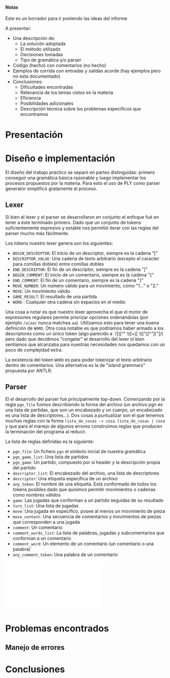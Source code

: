 #### Notas
Este es un borrador para ir poniendo las ideas del informe

A presentar:

* Una descripción de:
  - La solución adoptada
  - El método utilizado
  - Decisiones tomadas
  - Tipo de gramática y/o parser
* Código (hecho) con comentarios (no hecho)
* Ejemplos de corrida con entradas y salidas acorde (hay ejemplos pero no esta documentado)
* Conclusiones:
  - Dificultades encontradas
  - Relevancia de los temas vistos en la materia
  - Eficiencia
  - Posibilidades adicionales
  - Descripción técnica sobre los problemas específicos que encontramos

# Presentación


# Diseño e implementación

El diseño del trabajo práctico se separó en partes distinguidas: primero
conseguir una gramática básica razonable y luego implementar los procesos
propuestos por la materia. Para esto el uso de PLY como parser generator
simplificó gratamente el proceso.

## Lexer

Si bien el lexer y el parser se desarrollaron en conjunto el enfoque fué en
tener a éste terminado primero. Dado que un conjunto de tokens suficientemente
expresivo y estable nos permitió iterar con las reglas del parser mucho más
fácilmente.

Los tokens nuestro lexer genera son los siguientes:

* `BEGIN_DESCRIPTOR`: El inicio de un descriptor, siempre es la cadena "["
* `DESCRIPTOR_VALUE`: Una cadena de texto arbitrario (excepto el caracter para
  comillas dobles) entre comillas dobles
* `END_DESCRIPTOR`: El fin de un descriptor, siempre es la cadena "]"
* `BEGIN_COMMENT`: El inicio de un comentario, siempre es la cadena "{"
* `END_COMMENT`: El fin de un comentario, siempre es la cadena "}"
* `MOVE_NUMBER`: Un número válido para un movimiento, cómo "1..." o "2."
* `MOVE`: Un movimiento válido
* `GAME_RESULT`: El resultado de una partida
* `WORD` : Cualquier otra cadena sin espacios en el medio

Una cosa a notar es que nuestro lexer aprovecha el que el motor de expresiones
regulares permite priorizar opciones ordenándolas (por ejemplo `/a|aa/` nunca
matchea `aa`). Utilizamos esto para tener una buena definición de `WORD`. Otra
cosa notable es que podríamos haber armado a los descriptores como un único
token (algo parecido a `/\[([^" \t]+)[ \t]*"([^"]*)"\]/) pero dado que
decidimos "congelar" el desarrollo del lexer ni bien sentíamos que alcanzaba
para nuestras necesidades nos quedamos con un poco de complejidad extra.

La existencia del token `WORD` es para poder tokenizar el texto arbitrario
dentro de comentarios. Una alternativa es la de "island grammars" propuesta por
ANTLR.

## Parser

El el desarrollo del parser fué principalmente top-down. Comenzando por la
regla `pgn_file` fuimos describiendo la forma del archivo (un archivo pgn es
una lista de partidas, que son un encabezado y un cuerpo, un encabezado es una
lista de descriptores...). Dos cosas a puntualizar son el que tenemos muchas
reglas con la forma `lista_de_cosas -> cosa lista_de_cosas | cosa` y que para
el manejo de algunos errores construimos reglas que producen la terminación del
programa al reducir.

La lista de reglas definidas es la siguiente:

* `pgn_file`: Un fichero `pgn` el símbolo inicial de nuestra gramática
* `pgn_game_list`: Una lista de partidos
* `pgn_game`: Un partido, compuesto por si header y la descripción propia del
  partido
* `descriptor_list`: El encabezado del archivo, una lista de descriptores
* `descriptor`: Una etiqueta específica de un archivo
* `any_token`: El nombre de una etiqueta. Está conformado de todos los tokens
  posibles dado que quisimos permitir movimientos o cadenas como nombres
válidos
* `game`: Las jugadas que conforman a un partido seguidas de su resultado
* `turn_list`: Una lista de jugadas
* `move`: Una jugada en específico, posee al menos un movimiento de pieza
* `move_content`: Una secuencia de comentarios y movimientos de piezas que
  corresponden a una jugada
* `comment`: Un comentario
* `comment_words_list`: La lista de palabras, jugadas y subcomentarios que
  conforman a un comentario
* `comment_word`: Un elemento de un comentario (un comentario o una palabra)`
* `any_comment_token`: Una palabra de un comentario

![Autómata generado por PLY usando el algoritmo LALR](automata.pdf)

# Problemas encontrados

## Manejo de errores


# Conclusiones

